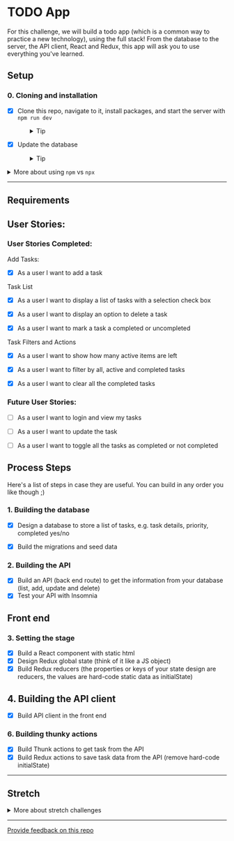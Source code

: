 # TODO App

For this challenge, we will build a todo app (which is a common way to practice a new technology), using the full stack! From the database to the server, the API client, React and Redux, this app will ask you to use everything you've learned.

## Setup

### 0. Cloning and installation
- [x] Clone this repo, navigate to it, install packages, and start the server with `npm run dev`
  <details style="padding-left: 2em">
    <summary>Tip</summary>

    ```sh
    cd todo-full-stack
    npm i
    npm run dev

    ```
  </details>

- [x] Update the database

  <details style="padding-left: 2em">
    <summary>Tip</summary>

    ```sh
    npm run knex migrate:latest
    npm run knex seed:run
    ```
  </details>

<details>
  <summary>More about using <code>npm</code> vs <code>npx</code></summary>

  - When running knex, run `npm run knex <command>`, e.g. `npm run knex migrate:latest` rather than using `npx`
  - When running webpack, run `npm run webpack <extra commands>`, e.g. `npm run webpack`, rather than using `npx`
</details>

---

## Requirements

## User Stories:

### User Stories Completed:

Add Tasks: 
- [x] As a user I want to add a task


Task List
- [x] As a user I want to display a list of tasks with a selection check box
- [x] As a user I want to display an option to delete a task
- [x] As a user I want to mark a task a completed or uncompleted



Task Filters and Actions
- [x] As a user I want to show how many active items are left
- [x] As a user I want to filter by all, active and completed tasks
- [x] As a user I want to clear all the completed tasks


### Future User Stories:

- [ ] As a user I want to login and view my tasks
- [ ] As a user I want to update the task
- [ ] As a user I want to toggle all the tasks as completed or not completed


## Process Steps

Here's a list of steps in case they are useful. You can build in any order you like though ;)

### 1. Building the database

- [x] Design a database to store a list of tasks, e.g. task details, priority, completed yes/no
- [x] Build the migrations and seed data


### 2. Building the API
- [x] Build an API (back end route) to get the information from your database (list, add, update and delete)
- [x] Test your API with Insomnia

## Front end

### 3. Setting the stage

- [x] Build a React component with static html
- [x] Design Redux global state (think of it like a JS object)
- [x] Build Redux reducers (the properties or keys of your state design are reducers, the values are hard-code static data as initialState)

## 4. Building the API client
- [x] Build API client in the front end

### 6. Building thunky actions
- [x] Build Thunk actions to get task from the API
- [x] Build Redux actions to save task data from the API (remove hard-code initialState)

--- 
## Stretch

<details>
  <summary>More about stretch challenges</summary>

  - Forms can be tough to build accessibly. First ensure all parts of your form can be reached and used with keyboard-only navigation. Then test your form page with the WAVE browser extension, and fix any accessibility issues it detects

</details>

---
[Provide feedback on this repo](https://docs.google.com/forms/d/e/1FAIpQLSfw4FGdWkLwMLlUaNQ8FtP2CTJdGDUv6Xoxrh19zIrJSkvT4Q/viewform?usp=pp_url&entry.1958421517=todo-full-stack)

